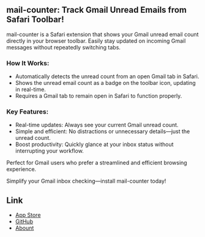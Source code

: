 ## mail-counter: Track Gmail Unread Emails from Safari Toolbar!

mail-counter is a Safari extension that shows your Gmail unread email count directly in your browser toolbar. Easily stay updated on incoming Gmail messages without repeatedly switching tabs.

### How It Works:

- Automatically detects the unread count from an open Gmail tab in Safari.
- Shows the unread email count as a badge on the toolbar icon, updating in real-time.
- Requires a Gmail tab to remain open in Safari to function properly.

### Key Features:

- Real-time updates: Always see your current Gmail unread count.
- Simple and efficient: No distractions or unnecessary details—just the unread count.
- Boost productivity: Quickly glance at your inbox status without interrupting your workflow.

Perfect for Gmail users who prefer a streamlined and efficient browsing experience.

Simplify your Gmail inbox checking—install mail-counter today!

## Link

- [App Store](https://apps.apple.com/us/app/mail-counter/id6743525362)
- [GitHub](https://github.com/hgwr/mail-counter)
- [Abount](https://www.moreslowly.jp/mail-counter/)
